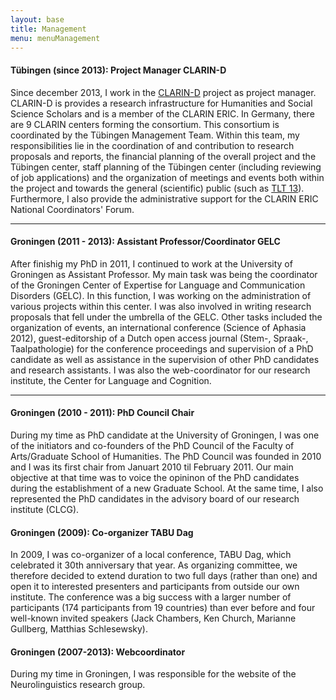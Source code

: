 ```yaml
---
layout: base
title: Management
menu: menuManagement
---
```


#### Tübingen (since 2013): Project Manager CLARIN-D

Since december 2013, I work in the [CLARIN-D](http://www.clarin-d.net) project as project manager. CLARIN-D is provides a research infrastructure for Humanities and Social Science Scholars and is a member of the CLARIN ERIC. In Germany, there are 9 CLARIN centers forming the consortium. This consortium is coordinated by the Tübingen Management Team. Within this team, my responsibilities lie in the coordination of and contribution to research proposals and reports, the financial planning of the overall project and the Tübingen center, staff planning of the Tübingen center (including reviewing of job applications) and the organization of meetings and events both within the project and towards the general (scientific) public (such as [TLT 13](http://tlt13.sfs.uni-tuebingen.de/)). Furthermore, I also provide the administrative support for the CLARIN ERIC National Coordinators' Forum. 


***

#### Groningen (2011 - 2013): Assistant Professor/Coordinator GELC

After finishig my PhD in 2011, I continued to work at the University of Groningen as Assistant Professor. My main task was being the coordinator of the Groningen Center of Expertise for Language and Communication Disorders (GELC). In this function, I was working on the administration of various projects within this center. I was also involved in writing research proposals that fell under the umbrella of the GELC. Other tasks included the organization of events, an international conference (Science of Aphasia 2012), guest-editorship of a Dutch open access journal (Stem-, Spraak-, Taalpathologie) for the conference proceedings and supervision of a PhD candidate as well as assistance in the supervision of other PhD candidates and research assistants. I was also the web-coordinator for our research institute, the Center for Language and Cognition.


***

#### Groningen (2010 - 2011): PhD Council Chair

During my time as PhD candidate at the University of Groningen, I was one of the initiators and co-founders of the PhD Council of the Faculty of Arts/Graduate School of Humanities. The PhD Council was founded in 2010 and I was its first chair from Januart 2010 til February 2011. Our main objective at that time was to voice the opininon of the PhD candidates during the establishment of a new Graduate School. At the same time, I also represented the PhD candidates in the advisory board of our research institute (CLCG).

#### Groningen (2009): Co-organizer TABU Dag

In 2009, I was co-organizer of a local conference, TABU Dag, which celebrated it 30th anniversary that year. As organizing committee, we therefore decided to extend duration to two full days (rather than one) and open it to interested presenters and participants from outside our own institute. The conference was a big success with a larger number of participants (174 participants from 19 countries) than ever before and four well-known invited speakers (Jack Chambers, Ken Church, Marianne Gullberg, Matthias Schlesewsky).

#### Groningen (2007-2013): Webcoordinator

During my time in Groningen, I was responsible for the website of the Neurolinguistics research group. 
  


